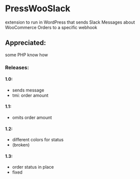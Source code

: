 # PressWooSlack
extension to run in WordPress that sends Slack Messages about WooCommerce Orders to a specific webhook


## Appreciated:
  some PHP know how

### Releases:
  #### 1.0:
  - sends message
  - tmi: order amount
  #### 1.1:
  - omits order amount
  #### 1.2:
  - different colors for status
  - (broken)
  #### 1.3:
  - order status in place
  - fixed
